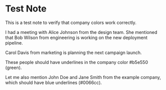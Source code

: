 # Test Note

This is a test note to verify that company colors work correctly.

I had a meeting with Alice Johnson from the design team. She mentioned that Bob Wilson from engineering is working on the new deployment pipeline.

Carol Davis from marketing is planning the next campaign launch.

These people should have underlines in the company color #b5e550 (green).

Let me also mention John Doe and Jane Smith from the example company, which should have blue underlines (#0066cc).
